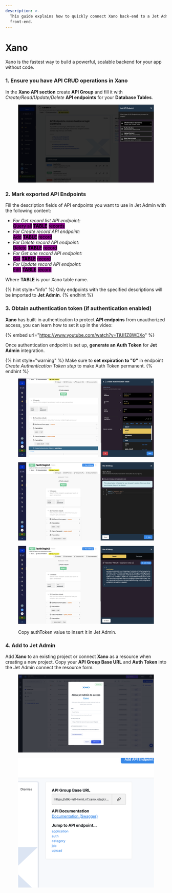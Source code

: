 ```yaml
---
description: >-
  This guide explains how to quickly connect Xano back-end to a Jet Admin
  front-end.
---
```


# Xano

Xano is the fastest way to build a powerful, scalable backend for your app without code.

### 1. Ensure you have API CRUD operations in Xano

In the **Xano API section** create **API Group** and fill it with _Create/Read/Update/Delete_ **API endpoints** for your **Database Tables**.

<figure><img src="../../.gitbook/assets/image (24).png" alt=""><figcaption></figcaption></figure>

### 2. Mark exported API Endpoints

Fill the description fields of API endpoints you want to use in Jet Admin with the following content:

* _For Get record list API endpoint:_ \
  <mark style="background-color:purple;">Query all</mark> <mark style="background-color:purple;"></mark><mark style="background-color:purple;">**TABLE**</mark> <mark style="background-color:purple;"></mark><mark style="background-color:purple;">records</mark>&#x20;
* _For Create record API endpoint:_ \
  <mark style="background-color:purple;">Add</mark> <mark style="background-color:purple;"></mark><mark style="background-color:purple;">**TABLE**</mark> <mark style="background-color:purple;"></mark><mark style="background-color:purple;">record</mark>&#x20;
* _For Delete record API endpoint:_ \
  <mark style="background-color:purple;">Delete</mark> <mark style="background-color:purple;"></mark><mark style="background-color:purple;">**TABLE**</mark> <mark style="background-color:purple;"></mark><mark style="background-color:purple;">record</mark>&#x20;
* _For Get one record API endpoint:_ \
  <mark style="background-color:purple;">Get</mark> <mark style="background-color:purple;"></mark><mark style="background-color:purple;">**TABLE**</mark> <mark style="background-color:purple;"></mark><mark style="background-color:purple;">record</mark>&#x20;
* _For Update record API endpoint:_ \
  <mark style="background-color:purple;">Edit</mark> <mark style="background-color:purple;"></mark><mark style="background-color:purple;">**TABLE**</mark> <mark style="background-color:purple;"></mark><mark style="background-color:purple;">record</mark>

Where **TABLE** is your Xano table name.

{% hint style="info" %}
Only endpoints with the specified descriptions will be imported to **Jet Admin**.
{% endhint %}

### 3. Obtain authentication token (if authentication enabled)

**Xano** has built-in authentication to protect **API endpoins** from unauthorized access, you can learn how to set it up in the video:

{% embed url="https://www.youtube.com/watch?v=TiUl1Z8WDXo" %}

Once authentication endpoint is set up, **generate an Auth Token** for **Jet Admin** integration.&#x20;

{% hint style="warning" %}
Make sure to **set expiration to "0"** in endpoint _Create Authentication Token step_ to make Auth Token permanent.&#x20;
{% endhint %}

<div>

<figure><img src="../../.gitbook/assets/image (31).png" alt=""><figcaption></figcaption></figure>

 

<figure><img src="../../.gitbook/assets/image (59).png" alt=""><figcaption></figcaption></figure>

 

<figure><img src="../../.gitbook/assets/image (27).png" alt=""><figcaption><p>Copy authToken value to insert it in Jet Admin.</p></figcaption></figure>

</div>

### 4. Add to Jet Admin

Add **Xano** to an existing project or connect **Xano** as a resource when creating a new project. Copy your **API Group Base URL** and **Auth Token** into the Jet Admin connect the resource form.



<div>

<figure><img src="../../.gitbook/assets/image (22).png" alt=""><figcaption></figcaption></figure>

 

<figure><img src="../../.gitbook/assets/image (65).png" alt=""><figcaption></figcaption></figure>

</div>
